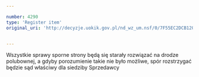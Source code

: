 ```yaml
---

number: 4290
type: 'Register item'
original_uri: 'http://decyzje.uokik.gov.pl/nd_wz_um.nsf/0/7F55EC2DCB1209ABC1257B1A0035798C?OpenDocument'


---
```


Wszystkie sprawy sporne strony będą się starały rozwiązać na drodze polubownej, a gdyby porozumienie takie nie było możliwe, spór rozstrzygać będzie sąd właściwy dla siedziby Sprzedawcy
